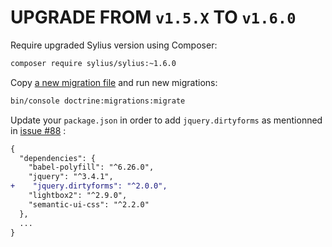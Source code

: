 # UPGRADE FROM `v1.5.X` TO `v1.6.0`

Require upgraded Sylius version using Composer:

```bash
composer require sylius/sylius:~1.6.0
```

Copy [a new migration file](https://raw.githubusercontent.com/Sylius/Sylius-Standard/master/src/Migrations/Version20190621035710.php) and run new migrations:

```bash
bin/console doctrine:migrations:migrate
```

Update your `package.json` in order to add `jquery.dirtyforms` as mentionned in [issue #88](https://github.com/Sylius/SyliusDemo/pull/88/files) : 

```diff
{
  "dependencies": {
    "babel-polyfill": "^6.26.0",
    "jquery": "^3.4.1",
+    "jquery.dirtyforms": "^2.0.0",
    "lightbox2": "^2.9.0",
    "semantic-ui-css": "^2.2.0"
  },
  ...
}
```

